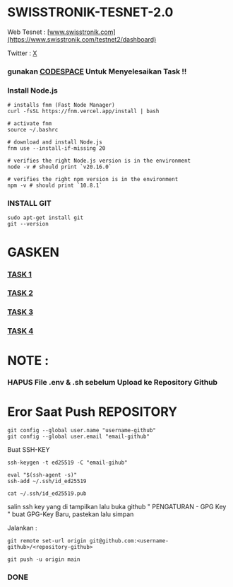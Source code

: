 # SWISSTRONIK-TESNET-2.0
Web Tesnet : [www.swisstronik.com](https://www.swisstronik.com/testnet2/dashboard)

Twitter : [X](https://x.com/swisstronik)

### gunakan [CODESPACE](https://github.com/codespaces) Untuk Menyelesaikan Task !!

### Install Node.js

```
# installs fnm (Fast Node Manager)
curl -fsSL https://fnm.vercel.app/install | bash

# activate fnm
source ~/.bashrc

# download and install Node.js
fnm use --install-if-missing 20

# verifies the right Node.js version is in the environment
node -v # should print `v20.16.0`

# verifies the right npm version is in the environment
npm -v # should print `10.8.1`
```
### INSTALL GIT

```
sudo apt-get install git
git --version
```
# GASKEN

### [TASK 1](https://github.com/Nanangwibow0/swisstronik-Tesnet-2.0/blob/main/DEPLOY.md)
### [TASK 2](https://github.com/Nanangwibow0/Tutor-swisstronik/blob/main/MINT-100-ERC-20.md)
### [TASK 3](https://github.com/Nanangwibow0/Tutor-swisstronik/blob/main/MintERC721.md)
### [TASK 4](https://github.com/Nanangwibow0/Tutor-swisstronik/blob/main/PERC-20.md)


# NOTE :

### HAPUS File .env & .sh sebelum Upload ke Repository Github

# Eror Saat Push REPOSITORY 

```
git config --global user.name "username-github"
git config --global user.email "email-github"
```

Buat SSH-KEY

```
ssh-keygen -t ed25519 -C "email-gihub"

```

```
eval "$(ssh-agent -s)"
ssh-add ~/.ssh/id_ed25519

```
```
cat ~/.ssh/id_ed25519.pub

```
salin ssh key yang di tampilkan lalu buka github " PENGATURAN - GPG Key " buat GPG-Key Baru, pastekan lalu simpan

Jalankan :

```
git remote set-url origin git@github.com:<username-github>/<repository-github>
```
```
git push -u origin main
```
### DONE
